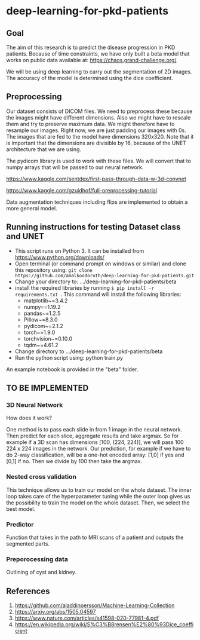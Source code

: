 # deep-learning-for-pkd-patients

## Goal
The aim of this research is to predict the disease progression in PKD patients. Because of time constraints, we have only built a beta model that works on public data available at: 
https://chaos.grand-challenge.org/

We will be using deep learning to carry out the segmentation of 2D images. The accuracy of the model is determined using the dice coefficient. 

## Preprocessing
Our dataset consists of DICOM files. We need to preprocess these because the images might have different dimensions. Also we might have to rescale them and try to preserve maximum data. We might therefore have to resample our images. Right now, we are just padding our images with 0s. The images that are fed to the model have dimensions 320x320. Note that it is important that the dimensions are divisible by 16, because of the UNET architecture that we are using. 

The pydicom library is used to work with these files. We will convert that to numpy arrays that will be passed to our neural network.

https://www.kaggle.com/sentdex/first-pass-through-data-w-3d-convnet

https://www.kaggle.com/gzuidhof/full-preprocessing-tutorial

Data augmentation techniques including flips are implemented to obtain a more general model.


## Running instructions for testing Dataset class and UNET
* This script runs on Python 3. It can be installed from https://www.python.org/downloads/
* Open terminal (or command prompt on windows or similar) and clone this repository using: ```git clone https://github.com/amalkoodoruth/deep-learning-for-pkd-patients.git```
* Change your directory to: .../deep-learning-for-pkd-patients/beta
* install the required libraries by running ```$ pip install -r requirements.txt ```. This command will install the following libraries:
	- matplotlib~=3.4.2
	- numpy==1.19.2
	- pandas~=1.2.5
	- Pillow~=8.3.0
	- pydicom~=2.1.2
	- torch~=1.9.0
	- torchvision~=0.10.0
	- tqdm~=4.61.2
* Change directory to .../deep-learning-for-pkd-patients/beta
* Run the python script using: python train.py


An example notebook is provided in the "beta" folder.


## TO BE IMPLEMENTED
### 3D Neural Network
How does it work? 

One method is to pass each slide in from 1 image in the neural network. Then predict for each slice, aggregate results and take argmax. So for example if a 3D scan has dimensions \[100, (224, 224)\], we will pass 100 224 x 224 images in the network. Our prediction, for example if we have to do 2-way classification, will be a one-hot encoded array: \[1,0\] if yes and \[0,1\] if no. Then we divide by 100 then take the argmax. 

### Nested cross validation
This technique allows us to train our model on the whole dataset. The inner loop takes care of the hyperparameter tuning while the outer loop gives us the possibility to train the model on the whole dataset. Then, we select the best model.

### Predictor
Function that takes in the path to MRI scans of a patient and outputs the segmented parts.

### Preporocessing data
Outlining of cyst and kidney.

## References

1. https://github.com/aladdinpersson/Machine-Learning-Collection
2. https://arxiv.org/abs/1505.04597
3. https://www.nature.com/articles/s41598-020-77981-4.pdf
4. https://en.wikipedia.org/wiki/S%C3%B8rensen%E2%80%93Dice_coefficient

